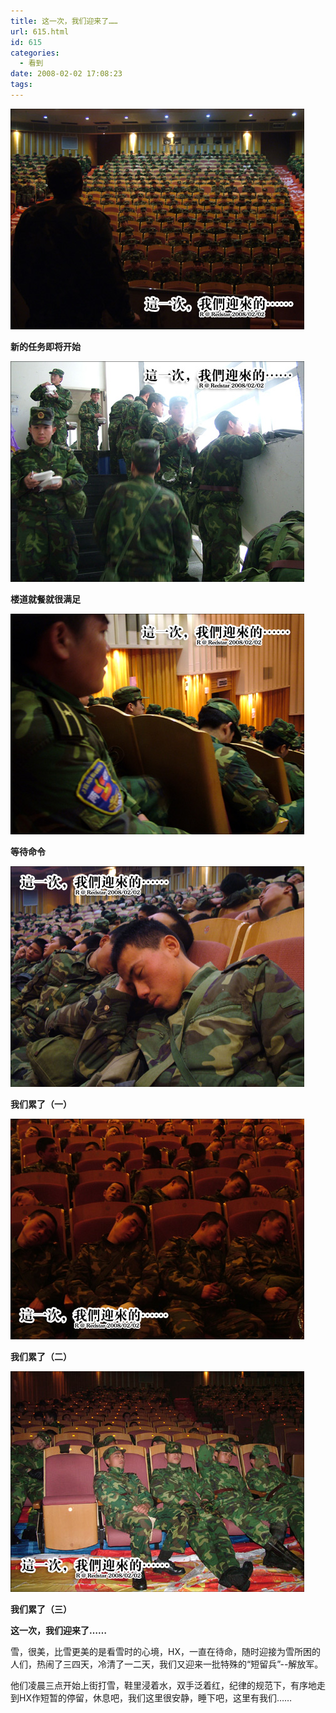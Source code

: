 ```yaml
---
title: 这一次，我们迎来了……
url: 615.html
id: 615
categories:
  - 看到
date: 2008-02-02 17:08:23
tags:
---
```


![](/images/attachments/month_0802/x200822164929.jpg)  

**新的任务即将开始**

  
![](/images/attachments/month_0802/d200822164826.jpg)  

**楼道就餐就很满足**

  
![](/images/attachments/month_0802/v200822164646.jpg)  

**等待命令**

  
![](/images/attachments/month_0802/j200822164757.jpg)  

**我们累了（一）**

  
![](/images/attachments/month_0802/w200822165112.jpg)  

**我们累了（二）**

  
![](/images/attachments/month_0802/y20082216542.jpg)  

**我们累了（三）**

  

**这一次，我们迎来了……**

  
雪，很美，比雪更美的是看雪时的心境，HX，一直在待命，随时迎接为雪所困的人们，热闹了三四天，冷清了一二天，我们又迎来一批特殊的“短留兵”--解放军。  
  
他们凌晨三点开始上街打雪，鞋里浸着水，双手泛着红，纪律的规范下，有序地走到HX作短暂的停留，休息吧，我们这里很安静，睡下吧，这里有我们……